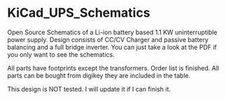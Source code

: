 # KiCad_UPS_Schematics
 Open Source Schematics of a Li-ion battery based 1.1 KW uninterruptible power supply. Design consists of CC/CV Charger and passive battery balancing and a full bridge inverter.
You can just take a look at the PDF if you only want to see the schematics.

All parts have footprints except the transformers. 
Order list is finished. All parts can be bought from digikey they are included in the table.

This design is NOT tested. I will update it if I can finish it.
